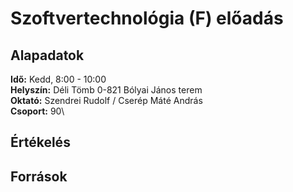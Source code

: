 # Szoftvertechnológia (F) előadás

## Alapadatok
**Idő:** Kedd, 8:00 - 10:00\
**Helyszín:** Déli Tömb 0-821 Bólyai János terem\
**Oktató:** Szendrei Rudolf / Cserép Máté András\
**Csoport:** 90\

## Értékelés

## Források